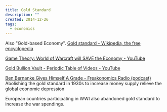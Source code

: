 ```yaml
---
title: Gold Standard
description: ""
created: 2014-12-26
tags:
  - economics
---
```


Also "Gold-based Economy".
[Gold standard - Wikipedia, the free encyclopedia](http://en.wikipedia.org/wiki/Gold_standard)

[Game Theory: World of Warcraft will SAVE the Economy - YouTube](https://www.youtube.com/watch?v=fDfNoCjtXvQ&index=14&list=PL35FE5C4B157509C9)

[Gold Bullion Vault - Periodic Table of Videos - YouTube](https://www.youtube.com/watch?v=CTtf5s2HFkA)

[Ben Bernanke Gives Himself A Grade - Freakonomics Radio (podcast)](https://player.fm/series/freakonomics-radio/ben-bernanke-gives-himself-a-grade)
Abolishing the gold standard in 1930s to increase money supply relieve the global economic depression

European countries participating in WWI also abandoned gold standard to increase the war spendings.
